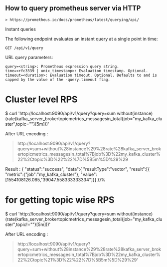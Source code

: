 
## How to query prometheus server via HTTP

    > https://prometheus.io/docs/prometheus/latest/querying/api/

Instant queries

The following endpoint evaluates an instant query at a single point in time:

```
GET /api/v1/query
```

URL query parameters:

    query=<string>: Prometheus expression query string.
    time=<rfc3339 | unix_timestamp>: Evaluation timestamp. Optional.
    timeout=<duration>: Evaluation timeout. Optional. Defaults to and is capped by the value of the -query.timeout flag.



# Cluster level RPS
$ curl 'http://localhost:9090/api/v1/query?query=sum without(instance)(rate(kafka_server_brokertopicmetrics_messagesin_total{job="my_kafka_cluster",topic=""}[5m]))'

After URL encoding :

> http://localhost:9090/api/v1/query?query=sum+without%28instance%29%28rate%28kafka_server_brokertopicmetrics_messagesin_total%7Bjob%3D%22my_kafka_cluster%22%2Ctopic%3D%22%22%7D%5B5m%5D%29%29

Result : {  "status":"success",
            "data":{
                "resultType":"vector",
                "result":[{
                        "metric":{"job":"my_kafka_cluster"},
                        "value":[1554108126.065,"39047.558333333334"]}]
        }}%


# for getting topic wise RPS
$ curl 'http://localhost:9090/api/v1/query?query=sum without(instance)(rate(kafka_server_brokertopicmetrics_messagesin_total{job="my_kafka_cluster",topic!=""}[5m]))'

After URL encoding :

> http://localhost:9090/api/v1/query?query=sum+without%28instance%29%28rate%28kafka_server_brokertopicmetrics_messagesin_total%7Bjob%3D%22my_kafka_cluster%22%2Ctopic%21%3D%22%22%7D%5B5m%5D%29%29'
